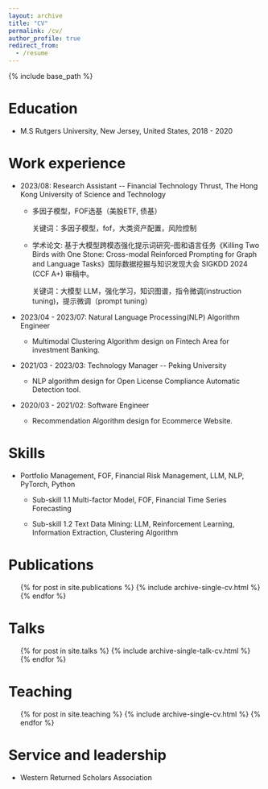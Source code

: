 ```yaml
---
layout: archive
title: "CV"
permalink: /cv/
author_profile: true
redirect_from:
  - /resume
---
```


{% include base_path %}

Education
======
* M.S Rutgers University, New Jersey, United States, 2018 - 2020

Work experience
======
* 2023/08: Research Assistant -- Financial Technology Thrust, The Hong Kong University of Science and Technology
  * 多因子模型，FOF选基（美股ETF, 债基）
    
    关键词：多因子模型，fof，大类资产配置，风险控制
    
  * 学术论文: 基于大模型跨模态强化提示词研究–图和语言任务《Killing Two Birds with One Stone: Cross-modal Reinforced Prompting for Graph and Language Tasks》国际数据挖掘与知识发现大会 SIGKDD 2024 (CCF A+) 审稿中。
    
    关键词：大模型 LLM，强化学习，知识图谱，指令微调(instruction tuning)，提示微调（prompt tuning）


* 2023/04 - 2023/07: Natural Language Processing(NLP) Algorithm Engineer 
  * Multimodal Clustering Algorithm design on Fintech Area for investment Banking.
  
* 2021/03 - 2023/03: Technology Manager -- Peking University
  * NLP algorithm design for Open License Compliance Automatic Detection tool.

* 2020/03 - 2021/02: Software Engineer 
  * Recommendation Algorithm design for Ecommerce Website.

Skills
======
* Portfolio Management, FOF, Financial Risk Management, LLM, NLP, PyTorch, Python
  * Sub-skill 1.1 
    Multi-factor Model, FOF, Financial Time Series Forecasting

  * Sub-skill 1.2
    Text Data Mining: LLM, Reinforcement Learning, Information Extraction, Clustering Algorithm


Publications
======
  <ul>{% for post in site.publications %}
    {% include archive-single-cv.html %}
  {% endfor %}</ul>
  
Talks
======
  <ul>{% for post in site.talks %}
    {% include archive-single-talk-cv.html %}
  {% endfor %}</ul>
  
Teaching
======
  <ul>{% for post in site.teaching %}
    {% include archive-single-cv.html %}
  {% endfor %}</ul>
  
Service and leadership
======
* Western Returned Scholars Association
